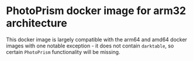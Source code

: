 # PhotoPrism docker image for arm32 architecture

This docker image is largely compatible with the arm64 and amd64 docker images with one notable exception - it does not contain `darktable`, so certain `PhotoPrism` functionality will be missing.
